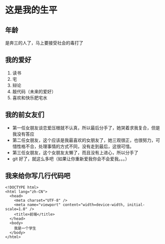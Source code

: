 # 这是我的生平

## 年龄

是奔三的人了，马上要接受社会的毒打了

## 我的爱好

1. 读书
2. 宅
3. 辩论
4. 敲代码（未来的爱好）
5. 喜欢和快乐肥宅水

## 我的前女友们

- 第一任女朋友谈恋爱压根就不认真，所以最后分手了，她哭着求我复合，但是我没有答应
- 第二任女朋友，这个应该是我最喜欢的女朋友了，她三观很正，也很努力，可惜性格不合，处理事情的方式不同，没有走到最后，这很可惜。
- 第三任女朋友，这个女朋友太懒了，而且没有上进心，所以分手了
- git 好了，就这么多吧（如果让你重新爱我你会不会爱我。。。）

## 我来给你写几行代码吧

```
<!DOCTYPE html>
<html lang="zh-CN">
  <head>
    <meta charset="UTF-8" />
    <meta name="viewport" content="width=device-width, initial-scale=1.0" />
    <title>前端</title>
  </head>
  <body>
    我是一个学生
  </body>
</html>
```
